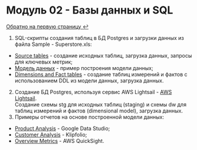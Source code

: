 # Модуль 02 - Базы данных и SQL  

[Обратно на первую страницу ↩️](https://github.com/tatyana-br/DE-101)  

1. SQL-скрипты создания таблиц в БД Postgres и загрузки данных из файла Sample - Superstore.xls:  
- [Source tables](https://github.com/tatyana-br/DE-101/tree/main/Module02/Postgres/Source%20tables) - создание исходных таблиц, загрузка данных, запросы для ключевых метрик;  
- [Модель данных](https://github.com/tatyana-br/DE-101/blob/main/Module02/Postgres/Dimensions%20and%20Fact%20tables/%D0%9C%D0%BE%D0%B4%D0%B5%D0%BB%D1%8C%20%D0%B4%D0%B0%D0%BD%D0%BD%D1%8B%D1%85.PNG) - пример построения модели данных;  
- [Dimensions and Fact tables](https://github.com/tatyana-br/DE-101/tree/main/Module02/Postgres/Dimensions%20and%20Fact%20tables) - создание таблиц измерений и фактов с использованием DDL из модели данных, загрузка данных.
2. Создание БД Postgres, используя сервис AWS Lightsail - [AWS Lightsail](https://github.com/tatyana-br/DE-101/tree/main/Module02/AWS%20Lightsail).  
Создание схемы stg для исходных таблиц (staging) и схемы dw для таблиц измерений и фактов (dimensional model), загрузка данных.  
3. Примеры отчетов на основе построенной модели данных:  
- [Product Analysis](https://github.com/tatyana-br/DE-101/blob/main/Module02/Google%20Data%20Studio%20-%20Product%20Analysis.PNG) - Google Data Studio;
- [Сustomer Analysis](https://github.com/tatyana-br/DE-101/blob/main/Module02/Klipfolio%20-%20%D0%A1ustomer%20Analysis.png) - Klipfolio;  
- [Overview Metrics](https://github.com/tatyana-br/DE-101/blob/main/Module02/AWS%20QuickSight%20-%20Overview%20Metrics.PNG) - AWS QuickSight. 

